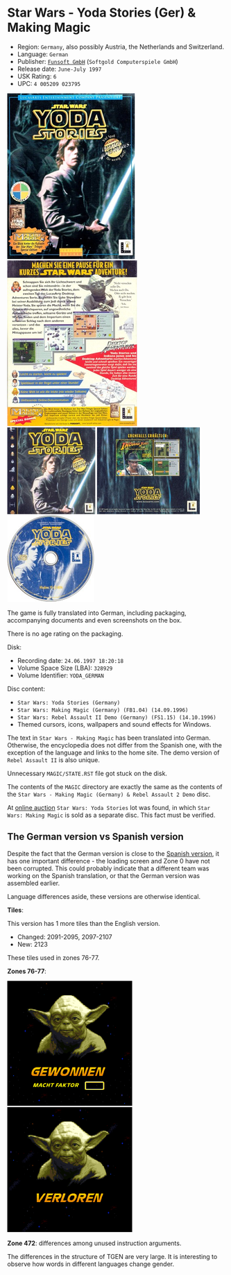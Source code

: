 Star Wars - Yoda Stories (Ger) & Making Magic
=================================================

* Region: `Germany`, also possibly Austria, the Netherlands and Switzerland.
* Language: `German`
* Publisher: [`Funsoft GmbH`](http://web.archive.org/web/19980119214124fw_/http://www.funsoft-online.com/) (`Softgold Computerspiele GmbH`)
* Release date: `June-July 1997`
* USK Rating: `6`
* UPC: `4 005209 023795`

[![](images/cover/thumb/yoda-stories-germany-box-front.jpg)](images/cover/yoda-stories-germany-box-front.jpg)
[![](images/cover/thumb/yoda-stories-germany-box-back.jpg)](images/cover/yoda-stories-germany-box-back.jpg)
[![](images/cover/thumb/yoda-stories-germany-jewel-case-front.jpg)](images/cover/yoda-stories-germany-jewel-case-front.jpg)
[![](images/cover/thumb/yoda-stories-germany-jewel-case-back.jpg)](images/cover/yoda-stories-germany-jewel-case-back.jpg)
[![](images/cover/thumb/yoda-stories-germany-disk-front.jpg)](images/cover/yoda-stories-germany-disk-front.jpg)

The game is fully translated into German, including packaging,
accompanying documents and even screenshots on the box.

There is no age rating on the packaging.

Disk:

* Recording date: `24.06.1997 18:20:18`
* Volume Space Size (LBA): `328929`
* Volume Identifier: `YODA_GERMAN`

Disc content:

* `Star Wars: Yoda Stories (Germany)`
* `Star Wars: Making Magic (Germany) (FB1.04) (14.09.1996)`
* `Star Wars: Rebel Assault II Demo (Germany) (FS1.15) (14.10.1996)`
* Themed cursors, icons, wallpapers and sound effects for Windows.

The text in `Star Wars - Making Magic` has been translated into German.
Otherwise, the encyclopedia does not differ from the Spanish one, with the exception of the language
and links to the home site. The demo version of `Rebel Assault II` is also unique.

Unnecessary `MAGIC/STATE.RST` file got stuck on the disk.

The contents of the `MAGIC` directory are exactly the same as the contents of the `Star Wars - Making Magic (Germany) & Rebel Assault 2 Demo` disc.

At [online auction](https://www.ebay.com/itm/313549180173?hash=item4900fccd0d:g:kxUAAOSw8~Zfoa1F&amdata=enc%3AAQAHAAAAsF%2FMcbk2q7HHknYk41bX%2Bb7ItlICBHiUBasPzzLylTyWqaijnCTTVO8Ijm2hFpV1VKDUg22cOWqa%2Fpi%2F7BKIYwHX9tpTGcN2xcno0flNLQwnKilpFKVa2i3%2BpRJN4Lj1V%2F4n5Hc2epkcGaAS2LiAebneTWwedWFon80e9hB02hWPSrBBDDvXRBH1Du2dGxXP1ZHHZzMzEzHvhfgIiza8GlNTiYheKeOeChb2Vb%2FRDyM5%7Ctkp%3ABk9SR8iGzsb2YA)
`Star Wars: Yoda Stories` lot was found, in which `Star Wars: Making Magic` is sold as a separate disc.
This fact must be verified.


The German version vs Spanish version 
-------------------------------------

Despite the fact that the German version is close to the [Spanish version](spain.md),
it has one important difference - the loading screen and Zone 0 have not been corrupted. 
This could probably indicate that a different team was working on the Spanish translation, 
or that the German version was assembled earlier.

Language differences aside, these versions are otherwise identical.

**Tiles**:

This version has 1 more tiles than the English version.

* Changed: 2091-2095, 2097-2107
* New: 2123

These tiles used in zones 76-77.

**Zones 76-77**:

![](images/zones/076de.png) ![](images/zones/077de.png)

**Zone 472**: differences among unused instruction arguments.

The differences in the structure of TGEN are very large.
It is interesting to observe how words in different languages change gender.
